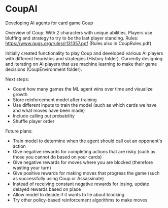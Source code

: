 # CoupAI
Developing AI agents for card game Coup

Overview of Coup: With 2 characters with unique abilities, Players use bluffing and strategy to try to be the last player standing.
Rules: https://www.qugs.org/rules/r131357.pdf (Rules also in CoupRules.pdf)

Initially created functionality to play Coup and developed various AI players with different heuristics and strategies (History folder). Currently designing and iterating on AI players that use machine learning to make their game decisions (CoupEnvironment folder).

Next steps:
* Count how many games the ML agent wins over time and visualize growth
* Store reinforcement model after training
* Use different inputs to train the model (such as which cards we have and what moves have been made)
* Include calling out probability
* Shuffle player order


Future plans:
* Train model to determine when the agent should call out an opponent's action
* Give negative rewards for completing actions that are risky (such as those you cannot do based on your cards)
* Give negative rewards for moves where you are blocked (therefore wasting your turn)
* Give positive rewards for making moves that progress the game (such as successfully using Coup or Assassinate)
* Instead of receiving constant negative rewards for losing, update delayed rewards based on place
* Allow model to decide if it wants to lie about blocking
* Try other policy-based reinforcement algorithms to make moves